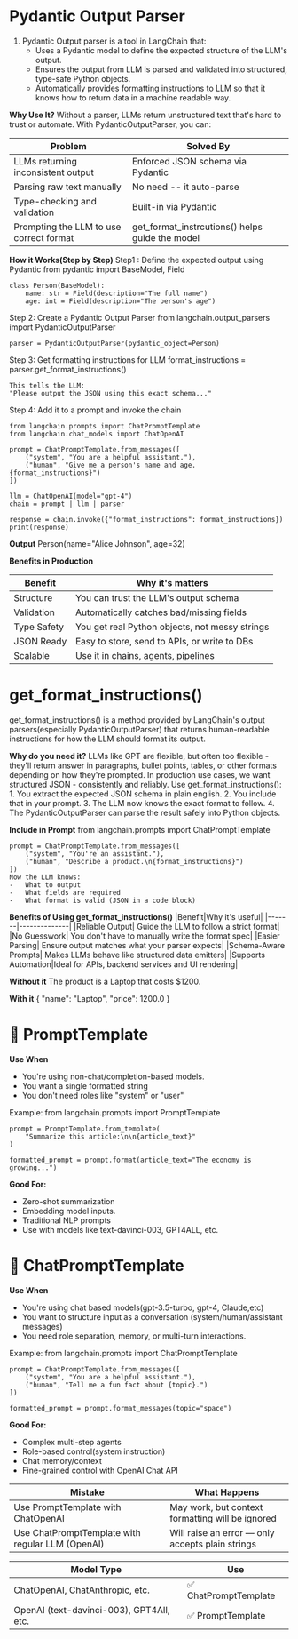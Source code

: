 # Pydantic Output Parser
1. Pydantic Output parser is a tool in LangChain that:
    -   Uses a Pydantic model to define the expected structure of the LLM's output.
    -   Ensures the output from LLM is parsed and validated into structured, type-safe Python objects.
    -   Automatically provides formatting instructions to LLM so that it knows how to return data in a machine readable way.


**Why Use It?**
Without a parser, LLMs return unstructured text that's hard to trust or automate. With PydanticOutputParser, you can:


|Problem|Solved By|
|-------|--------------|
|LLMs returning inconsistent output|Enforced JSON schema via Pydantic|
|Parsing raw text manually|No need -- it auto-parse|
|Type-checking and validation|Built-in via Pydantic|
|Prompting the LLM to use correct format|get_format_instrcutions() helps guide the model|


**How it Works(Step by Step)**
Step1 : Define the expected output using Pydantic
    from pydantic import BaseModel, Field

    class Person(BaseModel):
        name: str = Field(description="The full name")
        age: int = Field(description="The person's age")

Step 2: Create a Pydantic Output Parser
    from langchain.output_parsers import PydanticOutputParser

    parser = PydanticOutputParser(pydantic_object=Person)

Step 3: Get formatting instructions for LLM
    format_instructions = parser.get_format_instructions()

    This tells the LLM:
    "Please output the JSON using this exact schema..."

Step 4: Add it to a prompt and invoke the chain

    from langchain.prompts import ChatPromptTemplate
    from langchain.chat_models import ChatOpenAI

    prompt = ChatPromptTemplate.from_messages([
        ("system", "You are a helpful assistant."),
        ("human", "Give me a person's name and age. {format_instructions}")
    ])

    llm = ChatOpenAI(model="gpt-4")
    chain = prompt | llm | parser

    response = chain.invoke({"format_instructions": format_instructions})
    print(response)

**Output**
Person(name="Alice Johnson", age=32)

**Benefits in Production**

|Benefit|Why it's matters|
|-------|--------------|
|Structure| You can trust the LLM's output schema|
|Validation|Automatically catches bad/missing fields|
|Type Safety|You get real Python objects, not messy strings|
|JSON Ready|Easy to store, send to APIs, or write to DBs|
|Scalable|Use it in chains, agents, pipelines|


# get_format_instructions()
get_format_instructions() is a method provided by LangChain's output parsers(especially PydanticOutputParser) that returns human-readable instructions for how the LLM should format its output.

**Why do you need it?**
LLMs like GPT are flexible, but often too flexible - they'll return answer in paragraphs, bullet points, tables, or other formats depending on how they're prompted.
In production use cases, we want structured JSON - consistently and reliably.
Use get_format_instructions():
    1. You extract the expected JSON schema in plain english.
    2. You include that in your prompt.
    3. The LLM now knows the exact format to follow.
    4. The PydanticOutputParser can parse the result safely into Python objects.


**Include in Prompt**
    from langchain.prompts import ChatPromptTemplate

    prompt = ChatPromptTemplate.from_messages([
        ("system", "You're an assistant."),
        ("human", "Describe a product.\n{format_instructions}")
    ])
    Now the LLM knows:
    -   What to output
    -   What fields are required
    -   What format is valid (JSON in a code block)


**Benefits of Using get_format_instructions()**
|Benefit|Why it's useful|
|-------|--------------|
|Reliable Output| Guide the LLM to follow a strict format|
|No Guesswork| You don't have to manually write the format spec|
|Easier Parsing| Ensure output matches what your parser expects|
|Schema-Aware Prompts| Makes LLMs behave like structured data emitters|
|Supports Automation|Ideal for APIs, backend services and UI rendering|


**Without it**
The product is a Laptop that costs $1200.


**With it**
{
  "name": "Laptop",
  "price": 1200.0
}



# 💬 PromptTemplate 
**Use When**
-   You're using non-chat/completion-based models.
-   You want a single formatted string
-   You don't need roles like "system" or "user"

Example:
    from langchain.prompts import PromptTemplate

    prompt = PromptTemplate.from_template(
        "Summarize this article:\n\n{article_text}"
    )

    formatted_prompt = prompt.format(article_text="The economy is growing...")
**Good For:**
-   Zero-shot summarization
-   Embedding model inputs.
-   Traditional NLP prompts
-   Use with models like text-davinci-003, GPT4ALL, etc.

# 💬 ChatPromptTemplate 
**Use When**
-   You're using chat based models(gpt-3.5-turbo, gpt-4, Claude,etc)
-   You want to structure input as a conversation (system/human/assistant messages)
-   You need role separation, memory, or multi-turn interactions.

Example:
    from langchain.prompts import ChatPromptTemplate

    prompt = ChatPromptTemplate.from_messages([
        ("system", "You are a helpful assistant."),
        ("human", "Tell me a fun fact about {topic}.")
    ])

    formatted_prompt = prompt.format_messages(topic="space")

**Good For:**
-   Complex multi-step agents
-   Role-based control(system instruction)
-   Chat memory/context
-   Fine-grained control with OpenAI Chat API



|Mistake|What Happens|
|-------|--------------|
|Use PromptTemplate with ChatOpenAI|May work, but context formatting will be ignored|
|Use ChatPromptTemplate with regular LLM (OpenAI)|Will raise an error — only accepts plain strings|


|Model Type|Use|
|-------|--------------|
|ChatOpenAI, ChatAnthropic, etc.|	✅ ChatPromptTemplate|
|OpenAI (text-davinci-003), GPT4All, etc.|✅ PromptTemplate|
